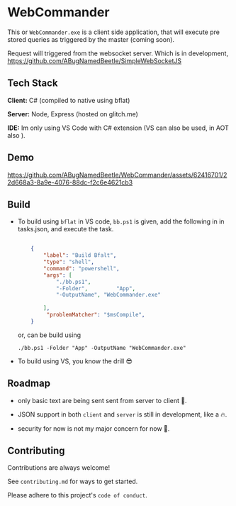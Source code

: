
# WebCommander

This or `WebCommander.exe` is a client side application, that will execute pre stored queries as triggered by the master (coming soon).

Request will triggered from the websocket server. Which is in development, https://github.com/ABugNamedBeetle/SimpleWebSocketJS


## Tech Stack

**Client:** C# (compiled to native using bflat)

**Server:** Node, Express (hosted on glitch.me)

**IDE:** Im only using VS Code with C# extension (VS can also be used, in AOT also ).


## Demo
https://github.com/ABugNamedBeetle/WebCommander/assets/62416701/22d668a3-8a9e-4076-88dc-f2c6e4621cb3


## Build
- To build using `bflat` in VS code, `bb.ps1` is given, add the following in in tasks.json,  and execute the task. 
    
    ```json
       
        {
            "label": "Build Bfalt",
            "type": "shell",
            "command": "powershell",
            "args": [
                "./bb.ps1",
                "-Folder",         "App",
                "-OutputName", "WebCommander.exe"
                
            ],
             "problemMatcher": "$msCompile",
        }
    ```
    or, can be build using
    ```shell
    ./bb.ps1 -Folder "App" -OutputName "WebCommander.exe"
    ```
    
- To build using VS, you know the drill 😎

## Roadmap

- only basic text are being sent sent from server to client 🤣.

- JSON support in both `client` and `server` is still in development, like a 🔥.

- security for now is not my major concern for now 🤔.

## Contributing

Contributions are always welcome!

See `contributing.md` for ways to get started.

Please adhere to this project's `code of conduct`.

